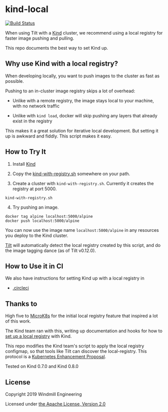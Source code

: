 # kind-local

[![Build Status](https://circleci.com/gh/windmilleng/kind-local/tree/master.svg?style=shield)](https://circleci.com/gh/windmilleng/kind-local)

When using Tilt with a [Kind](https://github.com/kubernetes-sigs/kind) cluster, 
we recommend using a local registry for faster image pushing and pulling.

This repo documents the best way to set Kind up.

## Why use Kind with a local registry?

When developing locally, you want to push images to the cluster as fast as possible.

Pushing to an in-cluster image registry skips a lot of overhead:

- Unlike with a remote registry, the image stays local to your machine, with no network traffic

- Unlike with `kind load`, docker will skip pushing any layers that already exist in the registry

This makes it a great solution for iterative local development. But setting it up is awkward and fiddly. This script makes it easy.

## How to Try It

1) Install [Kind](https://github.com/kubernetes-sigs/kind)

2) Copy the [kind-with-registry.sh](kind-with-registry.sh) somewhere on your path.

3) Create a cluster with `kind-with-registry.sh`. Currently it creates the registry at port 5000.

```
kind-with-registry.sh
```

4) Try pushing an image.

```
docker tag alpine localhost:5000/alpine
docker push localhost:5000/alpine
```

You can now use the image name `localhost:5000/alpine` in any resources you deploy to the Kind cluster.

[Tilt](https://tilt.dev) will automatically detect the local registry created by this script,
and do the image tagging dance (as of Tilt v0.12.0).

## How to Use it in CI

We also have instructions for setting Kind up with a local registry in

- [.circleci](.circleci) 

## Thanks to

High five to [MicroK8s](https://github.com/ubuntu/microk8s) for the initial local registry feature
that inspired a lot of this work.

The Kind team ran with this, writing up documentation and hooks for how to [set up a local registry](https://kind.sigs.k8s.io/docs/user/local-registry/) with Kind.

This repo modifies the Kind team's script to apply the local registry configmap, so that tools
like Tilt can discover the local-registry. This protocol is a [Kubernetes Enhancement Proposal](https://github.com/kubernetes/enhancements/issues/1755).

Tested on Kind 0.7.0 and Kind 0.8.0

## License

Copyright 2019 Windmill Engineering

Licensed under [the Apache License, Version 2.0](LICENSE)
